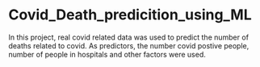 # Covid_Death_predicition_using_ML

In this project, real covid related data was used to predict the number of deaths related to covid.
As predictors, the number covid postive people, number of people in hospitals and other factors were used.

